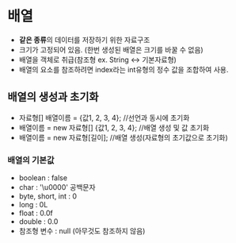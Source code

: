 # 배열
- **같은 종류**의 데이터를 저장하기 위한 자료구조
- 크기가 고정되어 있음. (한번 생성된 배열은 크기를 바꿀 수 없음)
- 배열을 객체로 취급(참조형 ex. String <-> 기본자료형)
- 배열의 요소를 참조하려면 index라는 int유형의 정수 값을 조합하여 사용.

## 배열의 생성과 초기화
- 자료형[] 배열이름 = {값1, 2, 3, 4}; //선언과 동시에 초기화
- 배열이름 = new 자료형[] {값1, 2, 3, 4}; //배열 생성 및 값 초기화
- 배열이름 = new 자료형[길이]; //배열 생성(자료형의 초기값으로 초기화)
### 배열의 기본값
- boolean : false
- char : '\u0000' 공백문자
- byte, short, int : 0
- long : 0L
- float : 0.0f
- double : 0.0
- 참조형 변수 : null (아무것도 참조하지 않음)

